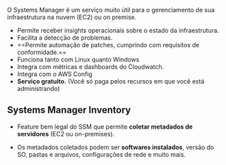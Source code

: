 O Systems Manager é um serviço muito útil para o gerenciamento de sua infraestrutura na nuvem (EC2) ou on premise.

- Permite receber insights operacionais sobre o estado da infraestrutura.
- Facilita a detecção de problemas.
- ==Permite automação de patches, cumprindo com requisitos de conformidade.==
- Funciona tanto com Linux quanto Windows
- Integra com métricas e dashboards do Cloudwatch.
- Integra com o AWS Config
- **Serviço gratuito.** (Você só paga pelos recursos em que você está administrando)

## Systems Manager Inventory
- Feature bem legal do SSM que permite **coletar metadados de servidores** (EC2 ou on-premises).

- Os metadados coletados podem ser **softwares instalados**, versão do SO, pastas e arquivos, configurações de rede e muito mais.